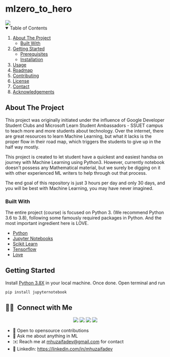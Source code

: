 # mlzero_to_hero
<img src="https://raw.githubusercontent.com/mhuzaifadev/mlzero_to_hero/main/mlzero_to_hero-01.png">


<!-- TABLE OF CONTENTS -->
<details open="open">
  <summary>Table of Contents</summary>
  <ol>
    <li>
      <a href="#about-the-project">About The Project</a>
      <ul>
        <li><a href="#built-with">Built With</a></li>
      </ul>
    </li>
    <li>
      <a href="#getting-started">Getting Started</a>
      <ul>
        <li><a href="#prerequisites">Prerequisites</a></li>
        <li><a href="#installation">Installation</a></li>
      </ul>
    </li>
    <li><a href="#usage">Usage</a></li>
    <li><a href="#roadmap">Roadmap</a></li>
    <li><a href="#contributing">Contributing</a></li>
    <li><a href="#license">License</a></li>
    <li><a href="#contact">Contact</a></li>
    <li><a href="#acknowledgements">Acknowledgements</a></li>
  </ol>
</details>


<!-- ABOUT THE PROJECT -->
## About The Project

This project was originally initiated under the influence of Google Developer Student Clubs and Microsoft Learn Student Ambassadors - SSUET campus to teach more and more students about technology. Over the internet, there are great resources to learn Machine Learning, but what it lacks is the proper flow in their road map, which triggers the students to give up in the half way mostly.

This project is created to let student have a quickest and easiest handsa on journey with Machine Learning using Python3. However, currently notebook doesn't possess any Mathematical material, but we surely be digging on it with other experienced ML writers to help through out that process.

The end goal of this repository is just 3 hours per day and only 30 days, and you will be best with Machine Learning, you may have never imagined.


### Built With

The entire project (course) is focused on Python 3. (We recommend Python 3.6 to 3.8), following some famously required packages in Python. And the most important ingredient here is LOVE. 

* [Python](https://www.python.org/)
* [Jupyter Notebooks](https://jupyter.org/)
* [Scikit Learn](https://scikit-learn.org/)
* [Tensorflow](https://www.tensorflow.org/)
* [Love](https://vilee.fi/eng/wp-content/uploads/2020/11/whatislove-960x640-1.jpg)

<!-- GETTING STARTED -->
## Getting Started

Install [Python 3.8X](https://www.python.org/downloads/source/) in your local machine. Once done. Open terminal and run 
 
  ```cd
  pip install jupyternotebook
  ```


## 🤝🏻 &nbsp;Connect with Me

<p align="center">
<a href="https://www.mhuzaifa.com"><img src="https://img.shields.io/badge/-mhuzaifa.com-3423A6?style=flat&logo=Google-Chrome&logoColor=white"/></a>
<a href="https://linkedin.com/in/mhuzaifadev"><img src="https://img.shields.io/badge/-M%20Huzaifa-0077B5?style=flat&logo=Linkedin&logoColor=white"/></a>
<a href="mailto:mhuzaifadev@gmail.com"><img src="https://img.shields.io/badge/-mhuzaifadev@gmail.com-D14836?style=flat&logo=Gmail&logoColor=white"/></a>
<a href="https://facebook.com/mhuzaifadev"><img src="https://img.shields.io/badge/-@mhuzaifadev-1877F2?style=flat&logo=Facebook&logoColor=white"/></a>


- 👯 Open to opensource contributions
- 💬 Ask me about anything in ML
- ✉️ Reach me at mhuzaifadev@gmail.com for contact
- 💼 LinkedIn: https://linkedin.com/in/mhuzaifadev
